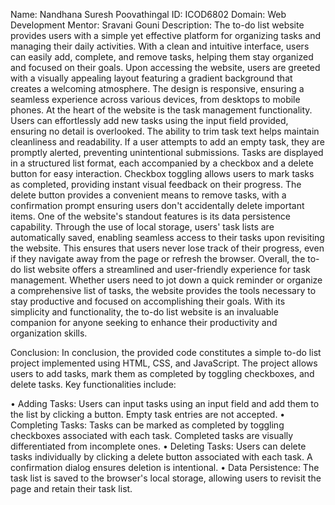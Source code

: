 Name: Nandhana Suresh Poovathingal
ID: ICOD6802
Domain: Web Development
Mentor: Sravani Gouni
Description: The to-do list website provides users with a simple yet effective platform for organizing tasks and managing their daily activities. With a clean and intuitive interface, users can easily add, complete, and remove tasks, helping them stay organized and focused on their goals.
Upon accessing the website, users are greeted with a visually appealing layout featuring a gradient background that creates a welcoming atmosphere. The design is responsive, ensuring a seamless experience across various devices, from desktops to mobile phones.
At the heart of the website is the task management functionality. Users can effortlessly add new tasks using the input field provided, ensuring no detail is overlooked. The ability to trim task text helps maintain cleanliness and readability. If a user attempts to add an empty task, they are promptly alerted, preventing unintentional submissions.
Tasks are displayed in a structured list format, each accompanied by a checkbox and a delete button for easy interaction. Checkbox toggling allows users to mark tasks as completed, providing instant visual feedback on their progress. The delete button provides a convenient means to remove tasks, with a confirmation prompt ensuring users don't accidentally delete important items.
One of the website's standout features is its data persistence capability. Through the use of local storage, users' task lists are automatically saved, enabling seamless access to their tasks upon revisiting the website. This ensures that users never lose track of their progress, even if they navigate away from the page or refresh the browser.
Overall, the to-do list website offers a streamlined and user-friendly experience for task management. Whether users need to jot down a quick reminder or organize a comprehensive list of tasks, the website provides the tools necessary to stay productive and focused on accomplishing their goals. With its simplicity and functionality, the to-do list website is an invaluable companion for anyone seeking to enhance their productivity and organization skills.

Conclusion: In conclusion, the provided code constitutes a simple to-do list project implemented using HTML, CSS, and JavaScript. The project allows users to add tasks, mark them as completed by toggling checkboxes, and delete tasks. 
Key functionalities include:

•	Adding Tasks: Users can input tasks using an input field and add them to the list by clicking a button. Empty task entries are not accepted.
•	Completing Tasks: Tasks can be marked as completed by toggling checkboxes associated with each task. Completed tasks are visually differentiated from incomplete ones.
•	Deleting Tasks: Users can delete tasks individually by clicking a delete button associated with each task. A confirmation dialog ensures deletion is intentional.
•	Data Persistence: The task list is saved to the browser's local storage, allowing users to revisit the page and retain their task list.
